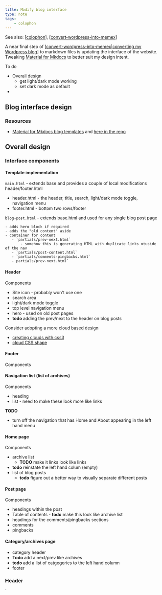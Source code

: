 ```yaml
---
title: Modify blog interface
type: note
tags: 
    - colophon
---
```


See also: [[colophon]], [[convert-wordpress-into-memex]]

A near final step of [[convert-wordpress-into-memex|converting my Wordpress blog]] to markdown files is updating the interface of the website. Tweaking [Material for Mkdocs](https://squidfunk.github.io/mkdocs-material/) to better suit my design intent.

To do

- Overall design
    - get light/dark mode working
    - set dark mode as default
- 


## Blog interface design

### Resources

- [Material for Mkdocs blog templates](https://andre601.ch/blog/2025/02-10-integrate-gitea-forgejo-stats/) and [here in the repo](https://github.com/squidfunk/mkdocs-material/blob/master/material/templates/blog-post.html)


## Overall design

### Interface components

#### Template implementation

`main.html` - extends base and provides a couple of local modifications header/footer.html
  - header.html - the header, title, search, light/dark mode toggle, navigation menu
  - footer.html - bottom two rows/footer

`blog-post.html` - extends base.html and used for any single blog post page

    - adds hero block if required
    - adds the "old content" aside
    - container for content
       - `partials/prev-next.html`
           - somehow this is generating HTML with duplicate links otuside of the nav
       - `partials/post-content.html`
       - `partials/comments-pingbacks.html`
       - partials/prev-next.html`


#### Header

Components

- Site icon - probably won't use one
- search area
- light/dark mode toggle
- top level navigation menu
- hero - used on old post pages
- **todo** adding the prev/next to the header on blog posts

Consider adopting a more cloud based design

- [creating clouds with css3](https://lauryndbrown.github.io/2017/06/08/creating-clouds-in-css.html) 
- [cloud CSS shape](https://css-shape.com/cloud/)

#### Footer

Components

#### Navigation list (list of archives)

Components

- heading
- list - need to make these look more like links

**TODO** 

- turn off the navigation that has Home and About appearing in the left hand menu

#### Home page

Components

- archive list
     - **TODO** make it links look like links
- **todo** reinstate the left hand colum (empty)
- list of blog posts
    - **todo** figure out a better way to visually separate different posts


#### Post page

Components

- headings within the post
- Table of contents - **todo** make this look like archive list 
- headings for the comments/pingbacks sections
- comments
- pingbacks


#### Category/archives page

- category header
- **Todo** add a next/prev like archives
- **todo** add a list of catgegories to the left hand column
- footer

### Header
`
                              <title> - David's weblog

   Home About RSS                                            light/dark Search
`

### Typology

Can use any [Google font](https://fonts.google.com/) - set in `mkdocs.yml`. Currently using Gabarito.

### Colour schemes

Having difficulties getting custom colour schemes to work.

Linear background - dark blue with Blackish clouds at the top. 

Dark
```css
background: #100775;
background: linear-gradient(280deg, rgba(16, 7, 117, 1) 0%, rgba(10, 5, 79, 1) 50%, rgba(4, 10, 46, 1) 100%);
```

light
```css
background: #f8f7fa;
background: linear-gradient(280deg, rgba(248, 247, 250, 1) 0%, rgba(225, 225, 237, 1) 50%, rgba(195, 199, 217, 1) 100%);
```


[//begin]: # "Autogenerated link references for markdown compatibility"
[colophon]: colophon "About (Colophon)"
[convert-wordpress-into-memex]: convert-wordpress-into-memex "Convert Wordpress into Memex"
[convert-wordpress-into-memex|converting my Wordpress blog]: convert-wordpress-into-memex "Convert Wordpress into Memex"
[//end]: # "Autogenerated link references"